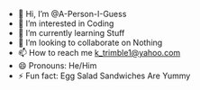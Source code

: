 - 👋 Hi, I’m @A-Person-I-Guess
- 👀 I’m interested in Coding
- 🌱 I’m currently learning Stuff
- 💞️ I’m looking to collaborate on Nothing
- 📫 How to reach me k_trimble1@yahoo.com
- 😄 Pronouns: He/Him
- ⚡ Fun fact: Egg Salad Sandwiches Are Yummy

<!---
A-Person-I-Guess/A-Person-I-Guess is a ✨ special ✨ repository because its `README.md` (this file) appears on your GitHub profile.
You can click the Preview link to take a look at your changes.
--->

